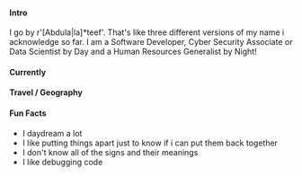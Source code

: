 
#### Intro
I go by r'[Abdula|la]*teef'. That's like three different versions of my name i acknowledge so far. 
I am a Software Developer, Cyber Security Associate or Data Scientist by Day and a Human Resources Generalist by Night!

#### Currently

#### Travel / Geography


#### Fun Facts
- I daydream a lot 
- I like putting things apart just to know if i can put them back together
- I don't know all of the signs and their meanings 
- I like debugging code 
